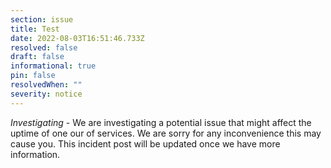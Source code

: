 ```yaml
---
section: issue
title: Test
date: 2022-08-03T16:51:46.733Z
resolved: false
draft: false
informational: true
pin: false
resolvedWhen: ""
severity: notice
---
```

*Investigating* - We are investigating a potential issue that might affect the uptime of one our of services. We are sorry for any inconvenience this may cause you. This incident post will be updated once we have more information.